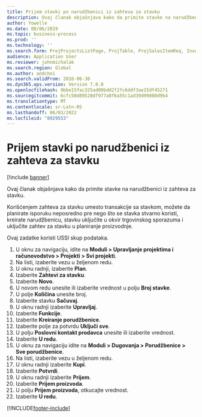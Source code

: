 ```yaml
---
title: Prijem stavki po narudžbenici iz zahteva za stavku
description: Ovaj članak objašnjava kako da primite stavke na narudžbenici iz zahteva za stavku.
author: Yowelle
ms.date: 08/06/2019
ms.topic: business-process
ms.prod: ''
ms.technology: ''
ms.search.form: ProjProjectsListPage, ProjTable, ProjSalesItemReq, InventItemIdLookupSimple, PurchCreateFromSalesOrder, VendAccountItemLookup, PurchTable, PurchEditLines
audience: Application User
ms.reviewer: johnmichalak
ms.search.region: Global
ms.author: andchoi
ms.search.validFrom: 2016-06-30
ms.dyn365.ops.version: Version 7.0.0
ms.openlocfilehash: 9bbe15fac325ad00bdd2f2fc6ddf3ae15df45271
ms.sourcegitcommit: 6cfc50d89528df977a8f6a55c1ad39d99800d9b4
ms.translationtype: MT
ms.contentlocale: sr-Latn-RS
ms.lasthandoff: 06/03/2022
ms.locfileid: "8929553"
---
```

# <a name="receive-items-on-purchase-order-from-item-requirement"></a>Prijem stavki po narudžbenici iz zahteva za stavku

[!include [banner](../../includes/banner.md)]

Ovaj članak objašnjava kako da primite stavke na narudžbenici iz zahteva za stavku.

Korišćenjem zahteva za stavku umesto transakcije sa stavkom, možete da planirate isporuku neposredno pre nego što se stavka stvarno koristi, kreirate narudžbenicu, stavku uključite u okvir trgovinskog sporazuma i uključite zahtev za stavku u planiranje proizvodnje. 

Ovaj zadatke koristi USSI skup podataka.

1. U oknu za navigaciju, idite na **Moduli > Upravljanje projektima i računovodstvo > Projekti > Svi projekti**.
2. Na listi, izaberite vezu u željenom redu.
3. U oknu radnji, izaberite **Plan**.
4. Izaberite **Zahtevi za stavku**.
5. Izaberite **Novo**.
6. U novom redu unesite ili izaberite vrednost u polju **Broj stavke**.
7. U polje **Količina** unesite broj.
8. Izaberite stavku **Sačuvaj**.
9. U oknu radnji izaberite **Upravljaj**.
10. Izaberite **Funkcije**.
11. Izaberite **Kreiranje porudžbenice**.
12. Izaberite polje za potvrdu **Uključi sve**.
13. U polju **Poslovni kontakt prodavca** unesite ili izaberite vrednost.
14. Izaberite **U redu**.
15. U oknu za navigaciju idite na **Moduli > Dugovanja > Porudžbenice > Sve porudžbenice**.
16. Na listi, izaberite vezu u željenom redu.
17. U oknu radnji izaberite **Kupi**.
18. Izaberite **Potvrdi**.
19. U oknu radnji izaberite **Prijem**.
20. Izaberite **Prijem proizvoda**.
21. U polju **Prijem proizvoda**, otkucajte vrednost.
22. Izaberite **U redu**.



[!INCLUDE[footer-include](../../includes/footer-banner.md)]